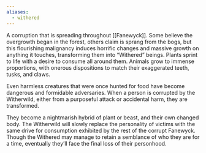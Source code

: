 ```yaml
---
aliases:
  - withered
---
```

A corruption that is spreading throughout [[Fanewyck]]. Some believe the overgrowth began in the forest, others claim is sprang from the bogs, but this flourishing malignancy induces horrific changes and massive growth on anything it touches, transforming them into “Withered” beings. Plants sprint to life with a desire to consume all around them. Animals grow to immense proportions, with onerous dispositions to match their exaggerated teeth, tusks, and claws.

Even harmless creatures that were once hunted for food have become dangerous and formidable adversaries. When a person is corrupted by the Witherwild, either from a purposeful attack or accidental harm, they are transformed.

They become a nightmarish hybrid of plant or beast, and their own changed body. The Witherwild will slowly replace the personality of victims with the same drive for consumption exhibited by the rest of the corrupt Fanewyck. Though the Withered may manage to retain a semblance of who they are for a time, eventually they’ll face the final loss of their personhood. 